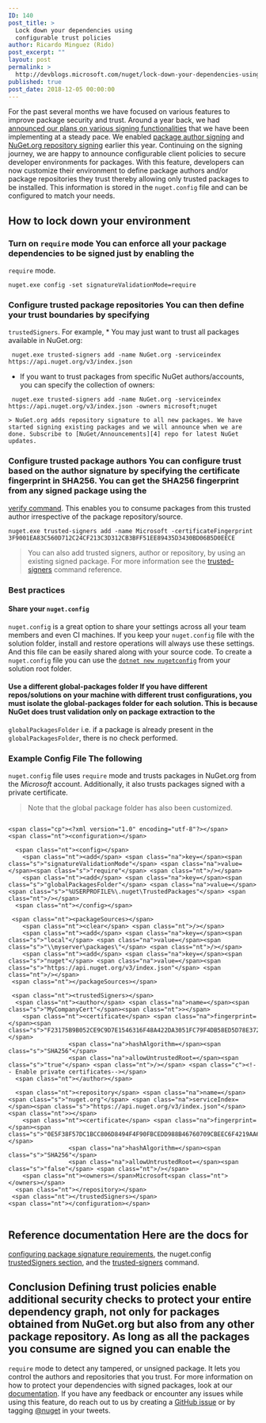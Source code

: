 ```yaml
---
ID: 140
post_title: >
  Lock down your dependencies using
  configurable trust policies
author: Ricardo Minguez (Rido)
post_excerpt: ""
layout: post
permalink: >
  http://devblogs.microsoft.com/nuget/lock-down-your-dependencies-using-configurable-trust-policies/
published: true
post_date: 2018-12-05 00:00:00
---
```

For the past several months we have focused on various features to improve package security and trust. Around a year back, we had [announced our plans on various signing functionalities][1] that we have been implementing at a steady pace. We enabled [package author signing][2] and [NuGet.org repository signing][3] earlier this year. Continuing on the signing journey, we are happy to announce configurable client policies to secure developer environments for packages. With this feature, developers can now customize their environment to define package authors and/or package repositories they trust thereby allowing only trusted packages to be installed. This information is stored in the `nuget.config` file and can be configured to match your needs.

## How to lock down your environment

### Turn on `require` mode You can enforce all your package dependencies to be signed just by enabling the

`require` mode.

<pre><code class="language-cmd">nuget.exe config -set signatureValidationMode=require</code></pre>

### Configure trusted package repositories You can then define your trust boundaries by specifying

`trustedSigners`. For example, * You may just want to trust all packages available in NuGet.org:

<pre><code class="language-cmd"> nuget.exe trusted-signers add -name NuGet.org -serviceindex https://api.nuget.org/v3/index.json</code></pre>

*   If you want to trust packages from specific NuGet authors/accounts, you can specify the collection of owners: 

<pre><code class="language-cmd"> nuget.exe trusted-signers add -name NuGet.org -serviceindex https://api.nuget.org/v3/index.json -owners microsoft;nuget</code></pre>

    > NuGet.org adds repository signature to all new packages. We have started signing existing packages and we will announce when we are done. Subscribe to [NuGet/Announcements][4] repo for latest NuGet updates.
    

### Configure trusted package authors You can configure trust based on the author signature by specifying the certificate fingerprint in SHA256. You can get the SHA256 fingerprint from any signed package using the

[verify command][4]. This enables you to consume packages from this trusted author irrespective of the package repository/source.

<pre><code class="language-cmd">nuget.exe trusted-signers add -name Microsoft -certificateFingerprint 3F9001EA83C560D712C24CF213C3D312CB3BFF51EE89435D3430BD06B5D0EECE</code></pre>

> You can also add trusted signers, author or repository, by using an existing signed package. For more information see the [trusted-signers][5] command reference.

### Best practices

#### Share your `nuget.config`

`nuget.config` is a great option to share your settings across all your team members and even CI machines. If you keep your `nuget.config` file with the solution folder, install and restore operations will always use these settings. And this file can be easily shared along with your source code. To create a `nuget.config` file you can use the [`dotnet new nugetconfig`][6] from your solution root folder.

#### Use a different global-packages folder If you have different repos/solutions on your machine with different trust configurations, you must isolate the global-packages folder for each solution. This is because NuGet does trust validation only on package extraction to the

`globalPackagesFolder` i.e. if a package is already present in the `globalPackagesFolder`, there is no check performed.

### Example Config File The following

`nuget.config` file uses `require` mode and trusts packages in NuGet.org from the *Microsoft* account. Additionally, it also trusts packages signed with a private certificate.

> Note that the global package folder has also been customized.

<pre><code class="language-xml"></code></pre>

<pre class="highlight"><code>&lt;span class="cp">&lt;?xml version="1.0" encoding="utf-8"?&gt;&lt;/span>
&lt;span class="nt">&lt;configuration&gt;&lt;/span>
  
  &lt;span class="nt">&lt;config&gt;&lt;/span>
    &lt;span class="nt">&lt;add&lt;/span> &lt;span class="na">key=&lt;/span>&lt;span class="s">"signatureValidationMode"&lt;/span> &lt;span class="na">value=&lt;/span>&lt;span class="s">"require"&lt;/span> &lt;span class="nt">/&gt;&lt;/span>    
    &lt;span class="nt">&lt;add&lt;/span> &lt;span class="na">key=&lt;/span>&lt;span class="s">"globalPackagesFolder"&lt;/span> &lt;span class="na">value=&lt;/span>&lt;span class="s">"%USERPROFILE%\.nuget\TrustedPackages"&lt;/span> &lt;span class="nt">/&gt;&lt;/span>
  &lt;span class="nt">&lt;/config&gt;&lt;/span>

 &lt;span class="nt">&lt;packageSources&gt;&lt;/span>
    &lt;span class="nt">&lt;clear&lt;/span> &lt;span class="nt">/&gt;&lt;/span>
    &lt;span class="nt">&lt;add&lt;/span> &lt;span class="na">key=&lt;/span>&lt;span class="s">"local"&lt;/span> &lt;span class="na">value=&lt;/span>&lt;span class="s">"\\myserver\packages\"&lt;/span> &lt;span class="nt">/&gt;&lt;/span>
    &lt;span class="nt">&lt;add&lt;/span> &lt;span class="na">key=&lt;/span>&lt;span class="s">"nuget"&lt;/span> &lt;span class="na">value=&lt;/span>&lt;span class="s">"https://api.nuget.org/v3/index.json"&lt;/span> &lt;span class="nt">/&gt;&lt;/span>
 &lt;span class="nt">&lt;/packageSources&gt;&lt;/span>
  
 &lt;span class="nt">&lt;trustedSigners&gt;&lt;/span> 
  &lt;span class="nt">&lt;author&lt;/span> &lt;span class="na">name=&lt;/span>&lt;span class="s">"MyCompanyCert"&lt;/span>&lt;span class="nt">&gt;&lt;/span>
    &lt;span class="nt">&lt;certificate&lt;/span> &lt;span class="na">fingerprint=&lt;/span>&lt;span class="s">"F23175B9B052CE9C9D7E1546316F48A422DA3051FC79F4DB58ED5D78E372CEEC"&lt;/span> 
                 &lt;span class="na">hashAlgorithm=&lt;/span>&lt;span class="s">"SHA256"&lt;/span> 
                 &lt;span class="na">allowUntrustedRoot=&lt;/span>&lt;span class="s">"true"&lt;/span> &lt;span class="nt">/&gt;&lt;/span> &lt;span class="c">&lt;!-- Enable private certificates--&gt;&lt;/span>
  &lt;span class="nt">&lt;/author&gt;&lt;/span>
   
  &lt;span class="nt">&lt;repository&lt;/span> &lt;span class="na">name=&lt;/span>&lt;span class="s">"nuget.org"&lt;/span> &lt;span class="na">serviceIndex=&lt;/span>&lt;span class="s">"https://api.nuget.org/v3/index.json"&lt;/span>&lt;span class="nt">&gt;&lt;/span>
    &lt;span class="nt">&lt;certificate&lt;/span> &lt;span class="na">fingerprint=&lt;/span>&lt;span class="s">"0E5F38F57DC1BCC806D8494F4F90FBCEDD988B46760709CBEEC6F4219AA6157D"&lt;/span> 
                 &lt;span class="na">hashAlgorithm=&lt;/span>&lt;span class="s">"SHA256"&lt;/span> 
                 &lt;span class="na">allowUntrustedRoot=&lt;/span>&lt;span class="s">"false"&lt;/span> &lt;span class="nt">/&gt;&lt;/span>
    &lt;span class="nt">&lt;owners&gt;&lt;/span>Microsoft&lt;span class="nt">&lt;/owners&gt;&lt;/span>
  &lt;span class="nt">&lt;/repository&gt;&lt;/span>
 &lt;span class="nt">&lt;/trustedSigners&gt;&lt;/span>
&lt;span class="nt">&lt;/configuration&gt;&lt;/span></code></pre>

<pre><code class="language-xml"></code></pre>

## Reference documentation Here are the docs for

[configuring package signature requirements][7], the nuget.config [trustedSigners section][8], and the [trusted-signers][5] command.

## Conclusion Defining trust policies enable additional security checks to protect your entire dependency graph, not only for packages obtained from NuGet.org but also from any other package repository. As long as all the packages you consume are signed you can enable the

`require` mode to detect any tampered, or unsigned package. It lets you control the authors and repositories that you trust. For more information on how to protect your dependencies with signed packages, look at our [documentation][9]. If you have any feedback or encounter any issues while using this feature, do reach out to us by creating a [GitHub issue][10] or by tagging [@nuget][11] in your tweets.

 [1]: https://blog.nuget.org/20170914/NuGet-Package-Signing.html
 [2]: https://blog.nuget.org/20180522/Introducing-signed-package-submissions.html
 [3]: https://blog.nuget.org/20180810/Introducing-Repository-Signatures.html
 [4]: https://docs.microsoft.com/nuget/tools/cli-ref-verify
 [5]: https://docs.microsoft.com/nuget/tools/cli-ref-trusted-signers
 [6]: https://docs.microsoft.com/en-us/dotnet/core/tools/dotnet-new?tabs=netcore21
 [7]: https://docs.microsoft.com/en-us/nuget/consume-packages/installing-signed-packages#configure-package-signature-requirements
 [8]: https://docs.microsoft.com/nuget/reference/nuget-config-file#trustedsigners-section
 [9]: https://docs.microsoft.com/nuget/reference/signed-packages-reference
 [10]: https://github.com/NuGet/Home/issues
 [11]: https://twitter.com/nuget